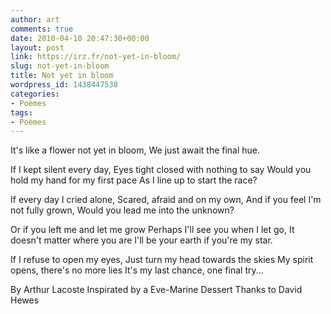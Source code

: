 ```yaml
---
author: art
comments: true
date: 2010-04-10 20:47:30+00:00
layout: post
link: https://irz.fr/not-yet-in-bloom/
slug: not-yet-in-bloom
title: Not yet in bloom
wordpress_id: 1438447538
categories:
- Poèmes
tags:
- Poèmes
---
```


It's like a flower not yet in bloom,
We just await the final hue.

If I kept silent every day,
Eyes tight closed with nothing to say
Would you hold my hand for my first pace
As I line up to start the race?

If every day I cried alone,
Scared, afraid and on my own,
And if you feel I'm not fully grown,
Would you lead me into the unknown?

Or if you left me and let me grow
Perhaps I'll see you when I let go,
It doesn't matter where you are
I'll be your earth if you're my star.

If I refuse to open my eyes,
Just turn my head towards the skies
My spirit opens, there's no more lies
It's my last chance, one final try...

By Arthur Lacoste
Inspirated by a Eve-Marine Dessert
Thanks to David Hewes
